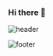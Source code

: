 ### Hi there 👋
![header](https://capsule-render.vercel.app/api?type=slice&color=2b90d9&height=300&section=header&text=JaeJae's%20Github&fontSize=30)

![footer](https://capsule-render.vercel.app/api?section=footer)
